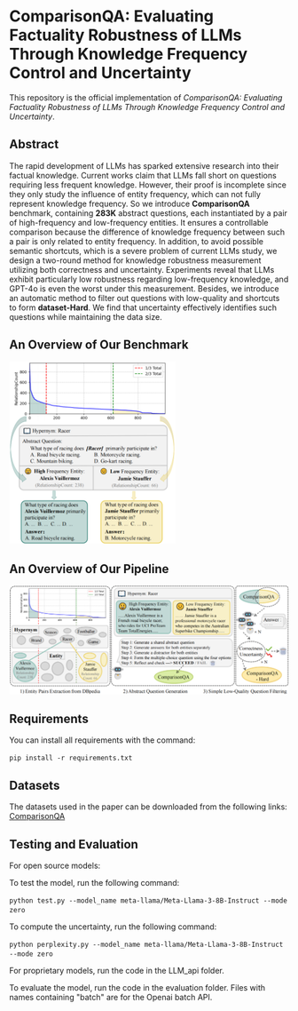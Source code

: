 # ComparisonQA: Evaluating Factuality Robustness of LLMs Through Knowledge Frequency Control and Uncertainty

This repository is the official implementation of *ComparisonQA: Evaluating Factuality Robustness of LLMs Through Knowledge Frequency Control and Uncertainty*.

## Abstract
The rapid development of LLMs has sparked extensive research into their factual knowledge. 
Current works claim that LLMs fall short on questions requiring less frequent knowledge. 
However, their proof is incomplete since they only study the influence of entity frequency, which can not fully represent knowledge frequency. 
So we introduce **ComparisonQA** benchmark, containing **283K** abstract questions, 
each instantiated by a pair of high-frequency and low-frequency entities. 
It ensures a controllable comparison because the difference of knowledge frequency between such a pair is only related to entity frequency. 
In addition, to avoid possible semantic shortcuts, which is a severe problem of current LLMs study, we design a two-round method for knowledge robustness measurement utilizing both correctness and uncertainty. 
Experiments reveal that LLMs exhibit particularly low robustness regarding low-frequency knowledge, and GPT-4o is even the worst under this measurement. 
Besides, we introduce an automatic method to filter out questions with low-quality and shortcuts to form **dataset-Hard**. 
We find that uncertainty effectively identifies such questions while maintaining the data size.

## An Overview of Our Benchmark

<img src="./figure/data_example.png" alt="Data Example" width="300" />

## An Overview of Our Pipeline

 ![](./figure/pipeline.png)

## Requirements
You can install all requirements with the command:

```pip install -r requirements.txt```

## Datasets
The datasets used in the paper can be downloaded from the following links:
[ComparisonQA](https://1drv.ms/f/s!AtpcjEhwVs54kiGFT22K8li_yYu6?e=3O9kdC)

## Testing and Evaluation
For open source models:

To test the model, run the following command:

```python test.py --model_name meta-llama/Meta-Llama-3-8B-Instruct --mode zero ```

To compute the uncertainty, run the following command:

```python perplexity.py --model_name meta-llama/Meta-Llama-3-8B-Instruct --mode zero ```

For proprietary models, run the code in the LLM_api folder.

To evaluate the model, run the code in the evaluation folder. Files with names containing "batch" are for the Openai batch API.



